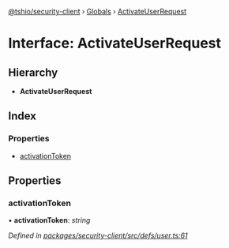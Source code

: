[@tshio/security-client](../README.md) › [Globals](../globals.md) › [ActivateUserRequest](activateuserrequest.md)

# Interface: ActivateUserRequest

## Hierarchy

* **ActivateUserRequest**

## Index

### Properties

* [activationToken](activateuserrequest.md#markdown-header-activationtoken)

## Properties

###  activationToken

• **activationToken**: *string*

*Defined in [packages/security-client/src/defs/user.ts:61](https://github.com/TheSoftwareHouse/rad-modules-tools/blob/afe5496/packages/security-client/src/defs/user.ts#L61)*
